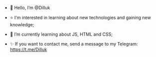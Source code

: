 - 💫 Hello, I’m @Dilluk
- ⭐ I'm interested in learning about new technologies and gaining new knowledge;
- 🌟 I’m currently learning about JS, HTML and CSS;

- ✨ If you want to contact me, send a message to my Telegram: https://t.me/Dilluk
